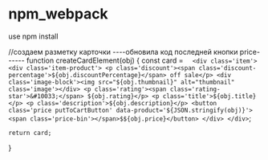 # npm_webpack

use npm install

//создаем разметку карточки ----обновила код последней кнопки price------
function createCardElement(obj) {
const card = `   <div class='item'>
            <div class='item-product'>
            <p class='discount'><span class='discount-percentage'>${obj.discountPercentage}</span> off sale</p>
            <div class='image-block'><img src="${obj.thumbnail}" alt="thumbnail" class='image'></div>
            <p class='rating'><span class='rating-star'>&#10033;</span> ${obj.rating}</p>
            <p class='title'>${obj.title}</p>
            <p class='description'>${obj.description}</p>
            <button class='price putToCartButton' data-product='${JSON.stringify(obj)}'><span class='price-bin'></span>$${obj.price}</button>
        </div>
    </div>
  `;

    return card;

}
